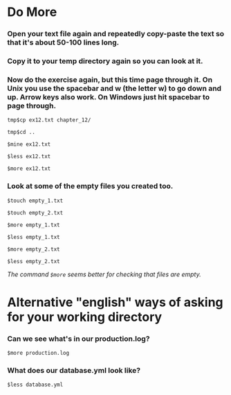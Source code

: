 # Do More

### Open your text file again and repeatedly copy-paste the text so that it's about 50-100 lines long.

### Copy it to your temp directory again so you can look at it.

### Now do the exercise again, but this time page through it. On Unix you use the spacebar and w (the letter w) to go down and up. Arrow keys also work. On Windows just hit spacebar to page through.

`tmp$cp ex12.txt chapter_12/`

`tmp$cd ..`

`$mine ex12.txt`

`$less ex12.txt`

`$more ex12.txt`

### Look at some of the empty files you created too.

`$touch empty_1.txt`

`$touch empty_2.txt`

`$more empty_1.txt`

`$less empty_1.txt`

`$more empty_2.txt`

`$less empty_2.txt`

*The command `$more` seems better for checking that files are empty.*

# Alternative "english" ways of asking for your working directory

### Can we see what's in our production.log?

`$more production.log`

### What does our database.yml look like?

`$less database.yml`
